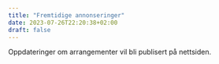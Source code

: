 ```yaml
---
title: "Fremtidige annonseringer"
date: 2023-07-26T22:20:38+02:00
draft: false
---
```


Oppdateringer om arrangementer vil bli publisert på nettsiden.

